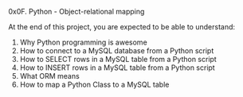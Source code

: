 0x0F. Python - Object-relational mapping

At the end of this project, you are expected to be able to understand:

1. Why Python programming is awesome
2. How to connect to a MySQL database from a Python script
3. How to SELECT rows in a MySQL table from a Python script
4. How to INSERT rows in a MySQL table from a Python script
5. What ORM means
6. How to map a Python Class to a MySQL table
